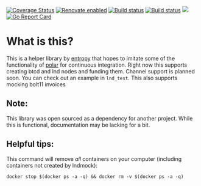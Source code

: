 [![Coverage Status](https://coveralls.io/repos/github/xplorfin/lndmock/badge.svg?branch=master)](https://coveralls.io/github/xplorfin/lndmock?branch=master)
[![Renovate enabled](https://img.shields.io/badge/renovate-enabled-brightgreen.svg)](https://app.renovatebot.com/dashboard#github/xplorfin/lndmock)
[![Build status](https://github.com/xplorfin/lndmock/workflows/test/badge.svg)](https://github.com/xplorfin/lndmock/actions?query=workflow%3Atest)
[![Build status](https://github.com/xplorfin/lndmock/workflows/goreleaser/badge.svg)](https://github.com/xplorfin/lndmock/actions?query=workflow%3Agoreleaser)
[![](https://godoc.org/github.com/xplorfin/lndmock?status.svg)](https://godoc.org/github.com/xplorfin/lndmock)
[![Go Report Card](https://goreportcard.com/badge/github.com/xplorfin/lndmock)](https://goreportcard.com/report/github.com/xplorfin/lndmock)

# What is this?

This is a helper library by [entropy](http://entropy.rocks/) that hopes to imitate some of the functionality of [polar](https://github.com/jamaljsr/polar) for continuous integration. Right now this supports creating btcd and lnd nodes and funding them. Channel support is planned soon. You can check out an example in `lnd_test`. This also supports mocking bolt11 invoices

## Note:

This library was open sourced as a dependency for another project. While this is functional, documentation may be lacking for a bit.

## Helpful tips:

This command will remove *all* containers on your computer (including containers not created by lndmock): 

`docker stop $(docker ps -a -q) && docker rm -v $(docker ps -a -q)`